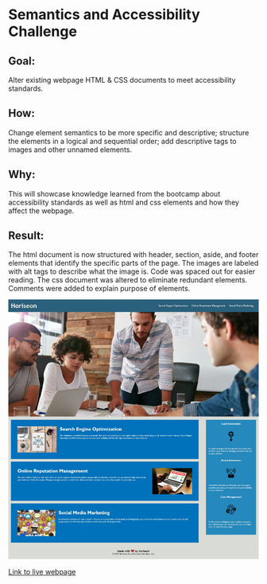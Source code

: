 # Semantics and Accessibility Challenge

## Goal: 
Alter existing webpage HTML & CSS documents to meet accessibility standards.

## How: 
Change element semantics to be more specific and descriptive; structure the elements in a logical and sequential order; add descriptive tags to images and other unnamed elements.

## Why: 
This will showcase knowledge learned from the bootcamp about accessibility standards as well as html and css elements and how they affect the webpage.

## Result: 
The html document is now structured with header, section, aside, and footer elements that identify the specific parts of the page. The images are labeled with alt tags to describe what the image is. Code was spaced out for easier reading. The css document was altered to eliminate redundant elements. Comments were added to explain purpose of elements.

![Screenshot of working webpage](./Assets/images/screenshot.png)

[Link to live webpage](https://niklassolomon.github.io/semantics-and-accessibility-challenge/)
